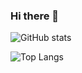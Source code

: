 ### Hi there 👋

![GitHub stats](https://github-readme-stats.vercel.app/api?username=tora223&theme=vue-dark&show_icons=true)

![Top Langs](https://github-readme-stats.vercel.app/api/top-langs/?username=tora223&layout=compact&theme=vue-dark&count_private=True)


<!--
**tora223/tora223** is a ✨ _special_ ✨ repository because its `README.md` (this file) appears on your GitHub profile.

Here are some ideas to get you started:

- 🔭 I’m currently working on ...
- 🌱 I’m currently learning ...
- 👯 I’m looking to collaborate on ...
- 🤔 I’m looking for help with ...
- 💬 Ask me about ...
- 📫 How to reach me: ...
- 😄 Pronouns: ...
- ⚡ Fun fact: ...
-->
